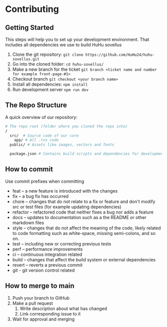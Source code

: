 # Contributing

## Getting Started

This steps will help you to set up your development environment. That includes all dependencies we use to build HuHu sovellus

1. Clone the git repository: `git clone https://github.com/HuHu24/huhu-sovellus.git`
2. Go into the cloned folder: `cd huhu-sovellus/`
3. Make a new branch for the ticket `git branch <ticket name and number for example front-page-#1>`
4. Checkout branch `git checkout <your branch name>`
5. Install all dependencies: `npm install`
6. Run development server `npm run dev`

## The Repo Structure

A quick overview of our repository:

```bash
# The repo root (folder where you cloned the repo into)
/
  src/  # Source code of our core
    app/ # All .tsx code
  public/ # Assets like images, vectors and fonts

  package.json # Contains build scripts and dependencies for development
```

## How to commit

Use commit prefixes when committing

- feat – a new feature is introduced with the changes
- fix – a bug fix has occurred
- chore – changes that do not relate to a fix or feature and don't modify src or test files (for example updating dependencies)
- refactor – refactored code that neither fixes a bug nor adds a feature
- docs – updates to documentation such as a the README or other markdown files
- style – changes that do not affect the meaning of the code, likely related to code formatting such as white-space, missing semi-colons, and so on.
- test – including new or correcting previous tests
- perf – performance improvements
- ci – continuous integration related
- build – changes that affect the build system or external dependencies
- revert – reverts a previous commit
- git - git version control related
## How to merge to main

1. Push your branch to GitHub
2. Make a pull request
   1. Write description about what has changed
   2. Link corresponding issue to it
3. Wait for approval and merging
